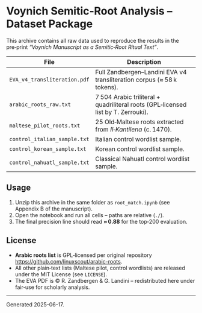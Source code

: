 # Voynich Semitic‑Root Analysis – Dataset Package

This archive contains all raw data used to reproduce the results in the pre‑print *“Voynich Manuscript as a Semitic‑Root Ritual Text”*.

| File | Description |
|------|-------------|
| `EVA_v4_transliteration.pdf` | Full Zandbergen–Landini EVA v4 transliteration corpus (≈ 58 k tokens). |
| `arabic_roots_raw.txt` | 7 504 Arabic triliteral + quadriliteral roots (GPL‑licensed list by T. Zerrouki). |
| `maltese_pilot_roots.txt` | 25 Old‑Maltese roots extracted from *Il‑Kantilena* (c. 1470). |
| `control_italian_sample.txt` | Italian control wordlist sample. |
| `control_korean_sample.txt` | Korean control wordlist sample. |
| `control_nahuatl_sample.txt` | Classical Nahuatl control wordlist sample. |

## Usage

1. Unzip this archive in the same folder as `root_match.ipynb` (see Appendix B of the manuscript).  
2. Open the notebook and run all cells – paths are relative (`./`).  
3. The final precision line should read **≈ 0.88** for the top‑200 evaluation.

## License

* **Arabic roots list** is GPL‑licensed per original repository <https://github.com/linuxscout/arabic-roots>.  
* All other plain‑text lists (Maltese pilot, control wordlists) are released under the MIT License (see `LICENSE`).  
* The EVA PDF is © R. Zandbergen & G. Landini – redistributed here under fair‑use for scholarly analysis.

---
Generated 2025-06-17.
